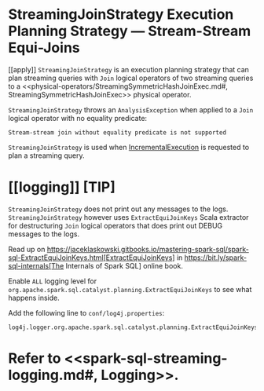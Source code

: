 # StreamingJoinStrategy Execution Planning Strategy &mdash; Stream-Stream Equi-Joins

[[apply]]
`StreamingJoinStrategy` is an execution planning strategy that can plan streaming queries with `Join` logical operators of two streaming queries to a <<physical-operators/StreamingSymmetricHashJoinExec.md#, StreamingSymmetricHashJoinExec>> physical operator.

`StreamingJoinStrategy` throws an `AnalysisException` when applied to a `Join` logical operator with no equality predicate:

```text
Stream-stream join without equality predicate is not supported
```

`StreamingJoinStrategy` is used when [IncrementalExecution](IncrementalExecution.md) is requested to plan a streaming query.

[[logging]]
[TIP]
====
`StreamingJoinStrategy` does not print out any messages to the logs. `StreamingJoinStrategy` however uses `ExtractEquiJoinKeys` Scala extractor for destructuring `Join` logical operators that does print out DEBUG messages to the logs.

Read up on https://jaceklaskowski.gitbooks.io/mastering-spark-sql/spark-sql-ExtractEquiJoinKeys.html[ExtractEquiJoinKeys] in https://bit.ly/spark-sql-internals[The Internals of Spark SQL] online book.

Enable `ALL` logging level for `org.apache.spark.sql.catalyst.planning.ExtractEquiJoinKeys` to see what happens inside.

Add the following line to `conf/log4j.properties`:

```
log4j.logger.org.apache.spark.sql.catalyst.planning.ExtractEquiJoinKeys=ALL
```

Refer to <<spark-sql-streaming-logging.md#, Logging>>.
====
